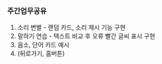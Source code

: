 ### 주간업무공유

1. 소리 변별 - 랜덤 카드, 소리 제시 기능 구현
2. 말하기 연습 - 텍스트 비교 후 오류 빨간 글씨 표시 구현
3. 음소, 단어 카드 예시
4. (뒤로가기, 홈버튼)
